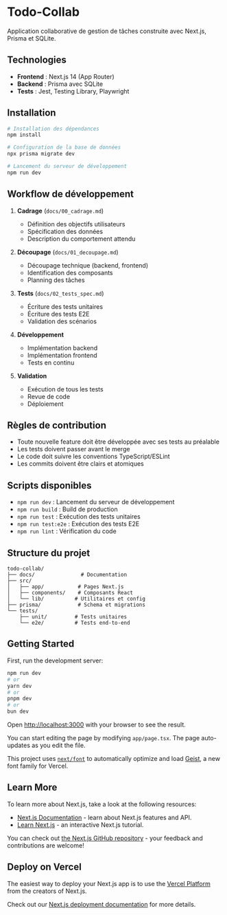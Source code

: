 # Todo-Collab

Application collaborative de gestion de tâches construite avec Next.js, Prisma et SQLite.

## Technologies

- **Frontend** : Next.js 14 (App Router)
- **Backend** : Prisma avec SQLite
- **Tests** : Jest, Testing Library, Playwright

## Installation

```bash
# Installation des dépendances
npm install

# Configuration de la base de données
npx prisma migrate dev

# Lancement du serveur de développement
npm run dev
```

## Workflow de développement

1. **Cadrage** (`docs/00_cadrage.md`)
   - Définition des objectifs utilisateurs
   - Spécification des données
   - Description du comportement attendu

2. **Découpage** (`docs/01_decoupage.md`)
   - Découpage technique (backend, frontend)
   - Identification des composants
   - Planning des tâches

3. **Tests** (`docs/02_tests_spec.md`)
   - Écriture des tests unitaires
   - Écriture des tests E2E
   - Validation des scénarios

4. **Développement**
   - Implémentation backend
   - Implémentation frontend
   - Tests en continu

5. **Validation**
   - Exécution de tous les tests
   - Revue de code
   - Déploiement

## Règles de contribution

- Toute nouvelle feature doit être développée avec ses tests au préalable
- Les tests doivent passer avant le merge
- Le code doit suivre les conventions TypeScript/ESLint
- Les commits doivent être clairs et atomiques

## Scripts disponibles

- `npm run dev` : Lancement du serveur de développement
- `npm run build` : Build de production
- `npm run test` : Exécution des tests unitaires
- `npm run test:e2e` : Exécution des tests E2E
- `npm run lint` : Vérification du code

## Structure du projet

```
todo-collab/
├── docs/               # Documentation
├── src/
│   ├── app/           # Pages Next.js
│   ├── components/    # Composants React
│   └── lib/          # Utilitaires et config
├── prisma/            # Schema et migrations
└── tests/
    ├── unit/         # Tests unitaires
    └── e2e/          # Tests end-to-end
```

## Getting Started

First, run the development server:

```bash
npm run dev
# or
yarn dev
# or
pnpm dev
# or
bun dev
```

Open [http://localhost:3000](http://localhost:3000) with your browser to see the result.

You can start editing the page by modifying `app/page.tsx`. The page auto-updates as you edit the file.

This project uses [`next/font`](https://nextjs.org/docs/app/building-your-application/optimizing/fonts) to automatically optimize and load [Geist](https://vercel.com/font), a new font family for Vercel.

## Learn More

To learn more about Next.js, take a look at the following resources:

- [Next.js Documentation](https://nextjs.org/docs) - learn about Next.js features and API.
- [Learn Next.js](https://nextjs.org/learn) - an interactive Next.js tutorial.

You can check out [the Next.js GitHub repository](https://github.com/vercel/next.js) - your feedback and contributions are welcome!

## Deploy on Vercel

The easiest way to deploy your Next.js app is to use the [Vercel Platform](https://vercel.com/new?utm_medium=default-template&filter=next.js&utm_source=create-next-app&utm_campaign=create-next-app-readme) from the creators of Next.js.

Check out our [Next.js deployment documentation](https://nextjs.org/docs/app/building-your-application/deploying) for more details.
